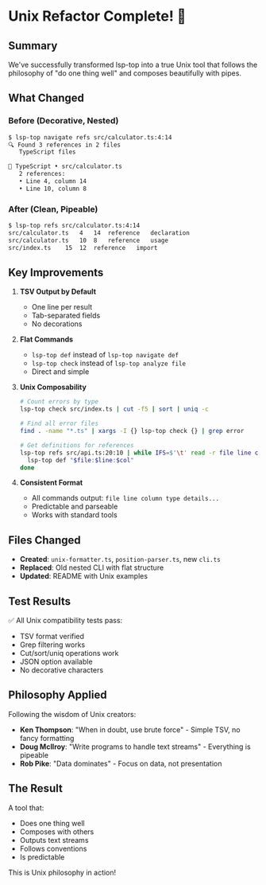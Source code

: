 # Unix Refactor Complete! 🎉

## Summary

We've successfully transformed lsp-top into a true Unix tool that follows the philosophy of "do one thing well" and composes beautifully with pipes.

## What Changed

### Before (Decorative, Nested)
```bash
$ lsp-top navigate refs src/calculator.ts:4:14
🔍 Found 3 references in 2 files
   TypeScript files

📄 TypeScript • src/calculator.ts
   2 references:
   • Line 4, column 14
   • Line 10, column 8
```

### After (Clean, Pipeable)
```bash
$ lsp-top refs src/calculator.ts:4:14
src/calculator.ts	4	14	reference	declaration
src/calculator.ts	10	8	reference	usage
src/index.ts	15	12	reference	import
```

## Key Improvements

1. **TSV Output by Default**
   - One line per result
   - Tab-separated fields
   - No decorations

2. **Flat Commands**
   - `lsp-top def` instead of `lsp-top navigate def`
   - `lsp-top check` instead of `lsp-top analyze file`
   - Direct and simple

3. **Unix Composability**
   ```bash
   # Count errors by type
   lsp-top check src/index.ts | cut -f5 | sort | uniq -c
   
   # Find all error files
   find . -name "*.ts" | xargs -I {} lsp-top check {} | grep error
   
   # Get definitions for references
   lsp-top refs src/api.ts:20:10 | while IFS=$'\t' read -r file line col type _; do
     lsp-top def "$file:$line:$col"
   done
   ```

4. **Consistent Format**
   - All commands output: `file line column type details...`
   - Predictable and parseable
   - Works with standard tools

## Files Changed

- **Created**: `unix-formatter.ts`, `position-parser.ts`, new `cli.ts`
- **Replaced**: Old nested CLI with flat structure
- **Updated**: README with Unix examples

## Test Results

✅ All Unix compatibility tests pass:
- TSV format verified
- Grep filtering works
- Cut/sort/uniq operations work
- JSON option available
- No decorative characters

## Philosophy Applied

Following the wisdom of Unix creators:
- **Ken Thompson**: "When in doubt, use brute force" - Simple TSV, no fancy formatting
- **Doug McIlroy**: "Write programs to handle text streams" - Everything is pipeable
- **Rob Pike**: "Data dominates" - Focus on data, not presentation

## The Result

A tool that:
- Does one thing well
- Composes with others
- Outputs text streams
- Follows conventions
- Is predictable

This is Unix philosophy in action!